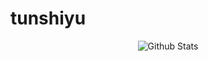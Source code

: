 # tunshiyu

<div align="center">

 ![Github Stats](https://github-readme-stats.vercel.app/api?username=tunshiyu&show_icons=true)

</div>
